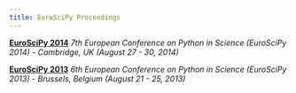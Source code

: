 ```yaml
---
title: EuroSciPy Proceedings
---
```


[**EuroSciPy 2014**](http://arxiv.org/abs/1412.7030) _7th European Conference on Python in Science (EuroSciPy 2014) - Cambridge, UK (August 27 - 30, 2014)_

[**EuroSciPy 2013**](http://arxiv.org/abs/1405.0166) _6th European Conference on Python in Science (EuroSciPy 2013) - Brussels, Belgium (August 21 - 25, 2013)_